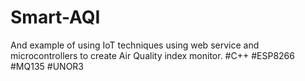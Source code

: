 # Smart-AQI
And example of using IoT techniques using web service and microcontrollers to create Air Quality index monitor.
#C++
#ESP8266
#MQ135
#UNOR3
